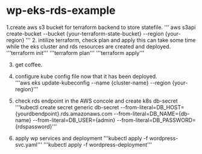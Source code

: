 # wp-eks-rds-example

1.create aws s3 bucket for terraform backend to store statefile. 
'''
aws s3api create-bucket --bucket {your-terraform-state-bucket} --region {your-region}
'''
2. intilize terraform, check plan and apply this can take some time while the eks cluster and rds resources are created and deployed. 
'''terraform init'''
'''terraform plan'''
'''terraform apply'''

3. get coffee. 

4. configure kube config file now that it has been deployed.  
'''aws eks update-kubeconfig --name {cluster-name} --region {your-region}'''

5. check rds endpoint in the AWS concole and create k8s db-secret
	'''kubectl create secret generic db-secret --from-literal=DB_HOST={yourdbendpoint}.rds.amazonaws.com --from-literal=DB_NAME={db-name} --from-literal=DB_USER={admin} --from-literal=DB_PASSWORD={rdspassword}'''

7. apply wp services and deployment 
	'''kubectl apply -f wordpress-svc.yaml'''
	'''kubectl apply -f wordpress-deployment'''
